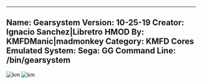 -----------------------
Name: Gearsystem
Version: 10-25-19
Creator: Ignacio Sanchez|Libretro
HMOD By: KMFDManic|madmonkey
Category: KMFD Cores
Emulated System: Sega: GG
Command Line: /bin/gearsystem
-----------------------
![km](https://i.imgur.com/xzgQLIR.png)
![km](https://i.imgur.com/6TMPK0c.png)
